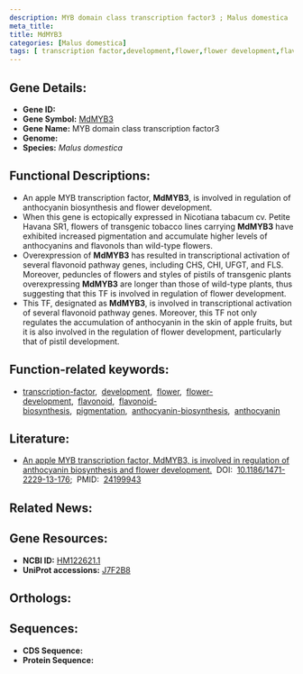 ```yaml
---
description: MYB domain class transcription factor3 ; Malus domestica
meta_title:
title: MdMYB3
categories: [Malus domestica]
tags: [ transcription factor,development,flower,flower development,flavonoid,flavonoid biosynthesis,pigmentation,anthocyanin biosynthesis,anthocyanin ]
---
```


## Gene Details:
- **Gene ID:** []()
- **Gene Symbol:** <u>MdMYB3</u>
- **Gene Name:** MYB domain class transcription factor3
- **Genome:** []()
- **Species:** *Malus domestica*

## Functional Descriptions:
   - An apple MYB transcription factor, **MdMYB3**, is involved in regulation of anthocyanin biosynthesis and flower development.
   - When this gene is ectopically expressed in Nicotiana tabacum cv. Petite Havana SR1, flowers of transgenic tobacco lines carrying **MdMYB3** have exhibited increased pigmentation and accumulate higher levels of anthocyanins and flavonols than wild-type flowers. 
   - Overexpression of **MdMYB3** has resulted in transcriptional activation of several flavonoid pathway genes, including CHS, CHI, UFGT, and FLS. Moreover, peduncles of flowers and styles of pistils of transgenic plants overexpressing **MdMYB3** are longer than those of wild-type plants, thus suggesting that this TF is involved in regulation of flower development.
   - This TF, designated as **MdMYB3**, is involved in transcriptional activation of several flavonoid pathway genes. Moreover, this TF not only regulates the accumulation of anthocyanin in the skin of apple fruits, but it is also involved in the regulation of flower development, particularly that of pistil development.

## Function-related keywords:
   - [transcription-factor](/tags/transcription-factor/),&nbsp;&nbsp;[development](/tags/development/),&nbsp;&nbsp;[flower](/tags/flower/),&nbsp;&nbsp;[flower-development](/tags/flower-development/),&nbsp;&nbsp;[flavonoid](/tags/flavonoid/),&nbsp;&nbsp;[flavonoid-biosynthesis](/tags/flavonoid-biosynthesis/),&nbsp;&nbsp;[pigmentation](/tags/pigmentation/),&nbsp;&nbsp;[anthocyanin-biosynthesis](/tags/anthocyanin-biosynthesis/),&nbsp;&nbsp;[anthocyanin](/tags/anthocyanin/)

## Literature:
   - [An apple MYB transcription factor, MdMYB3, is involved in regulation of anthocyanin biosynthesis and flower development.](https://doi.org/10.1186/1471-2229-13-176)&nbsp;&nbsp;DOI:&nbsp;&nbsp;[10.1186/1471-2229-13-176](https://doi.org/10.1186/1471-2229-13-176);&nbsp;&nbsp;PMID:&nbsp;&nbsp;[24199943](https://pubmed.ncbi.nlm.nih.gov/24199943/)

## Related News:

## Gene Resources:
- **NCBI ID:**  [HM122621.1](https://www.ncbi.nlm.nih.gov/gene/?term=HM122621.1)
- **UniProt accessions:**  [J7F2B8](https://www.uniprot.org/uniprotkb/J7F2B8/entry)

## Orthologs:

## Sequences:
- **CDS Sequence:**
- **Protein Sequence:**
